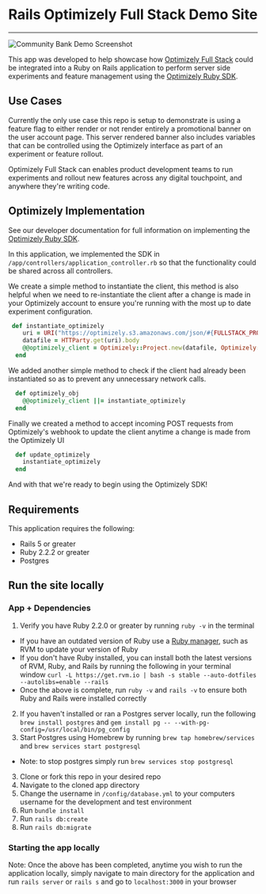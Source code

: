 # Rails Optimizely Full Stack Demo Site
---
![Community Bank Demo Screenshot](https://s3.ap-southeast-2.amazonaws.com/optly-images/community_bank_screenshot.png)

This app was developed to help showcase how [Optimizely Full Stack](https://developers.optimizely.com/x/solutions/sdks/introduction/index.html?language=ruby) could be integrated into a Ruby on Rails application to perform server side experiments and feature management using the [Optimizely Ruby SDK](https://github.com/optimizely/ruby-sdk).

## Use Cases

Currently the only use case this repo is setup to demonstrate is using a feature flag to either render or not render entirely a promotional banner on the user account page. This server rendered banner also includes variables that can be controlled using the Optimizely interface as part of an experiment or feature rollout.

Optimizely Full Stack can enables product development teams to run experiments and rollout new features across any digital touchpoint, and anywhere they're writing code.

## Optimizely Implementation

See our developer documentation for full information on implementing the [Optimizely Ruby SDK](https://developers.optimizely.com/x/solutions/sdks/reference/index.html?language=ruby).

In this application, we implemented the SDK in ```/app/controllers/application_controller.rb``` so that the functionality could be shared across all controllers.

We create a simple method to instantiate the client, this method is also helpful when we need to re-instantiate the client after a change is made in your Optimizely account to ensure you're running with the most up to date experiment configuration.

```ruby
 def instantiate_optimizely
    uri = URI("https://optimizely.s3.amazonaws.com/json/#{FULLSTACK_PROJECT_ID}.json")
    datafile = HTTParty.get(uri).body
    @@optimizely_client = Optimizely::Project.new(datafile, Optimizely::EventDispatcher.new, Optimizely::NoOpLogger.new)
  end
```

We added another simple method to check if the client had already been instantiated so as to prevent any unnecessary network calls.

```ruby
  def optimizely_obj
    @@optimizely_client ||= instantiate_optimizely
  end
```

Finally we created a method to accept incoming POST requests from Optimizely's webhook to update the client anytime a change is made from the Optimizely UI

```ruby
  def update_optimizely
    instantiate_optimizely
  end
```

And with that we're ready to begin using the Optimizely SDK!

## Requirements
This application requires the following:

- Rails 5 or greater
- Ruby 2.2.2 or greater
- Postgres

## Run the site locally

### App + Dependencies

1. Verify you have Ruby 2.2.0 or greater by running ```ruby -v``` in the terminal

- If you have an outdated version of Ruby use a [Ruby manager](https://rvm.io/), such as RVM to update your version of Ruby
- If you don't have Ruby installed, you can install both the latest versions of RVM, Ruby, and Rails by running the following in your terminal window ```curl -L https://get.rvm.io | bash -s stable --auto-dotfiles --autolibs=enable --rails```
- Once the above is complete, run ```ruby -v``` and ```rails -v``` to ensure both Ruby and Rails were installed correctly

2. If you haven't installed or ran a Postgres server locally, run the following ```brew install postgres``` and ```gem install pg -- --with-pg-config=/usr/local/bin/pg_config```
3. Start Postgres using Homebrew by running ```brew tap homebrew/services``` and ```brew services start postgresql```
- Note: to stop postgres simply run ```brew services stop postgresql```
3. Clone or fork this repo in your desired repo
4. Navigate to the cloned app directory
5. Change the username in ```/config/database.yml``` to your computers username for the development and test environment
6. Run ```bundle install```
7. Run ```rails db:create```
8. Run ```rails db:migrate```

### Starting the app locally
Note: Once the above has been completed, anytime you wish to run the application locally, simply navigate to main directory for the application and run ```rails server``` or ```rails s``` and go to ```localhost:3000``` in your browser

